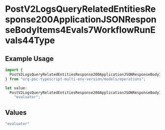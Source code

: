 # PostV2LogsQueryRelatedEntitiesResponse200ApplicationJSONResponseBodyItems4Evals7WorkflowRunEvals44Type

## Example Usage

```typescript
import {
  PostV2LogsQueryRelatedEntitiesResponse200ApplicationJSONResponseBodyItems4Evals7WorkflowRunEvals44Type,
} from "orq-poc-typescript-multi-env-version/models/operations";

let value:
  PostV2LogsQueryRelatedEntitiesResponse200ApplicationJSONResponseBodyItems4Evals7WorkflowRunEvals44Type =
    "evaluator";
```

## Values

```typescript
"evaluator"
```